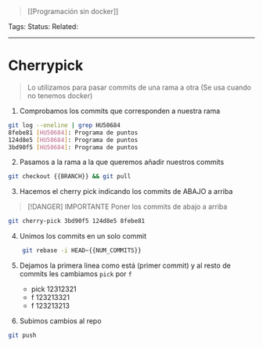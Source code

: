 > [[Programación sin docker]]

Tags: 
Status: 
Related: 

___

# Cherrypick

> Lo utilizamos para pasar commits de una rama a otra
> (Se usa cuando no tenemos docker)

1. Comprobamos los commits que corresponden a nuestra rama

```sh
git log --oneline | grep HU50684
8febe81 [HU50684]: Programa de puntos
124d8e5 [HU50684]: Programa de puntos
3bd90f5 [HU50684]: Programa de puntos
```

2. Pasamos a la rama a la que queremos añadir nuestros commits

```sh
git checkout {{BRANCH}} && git pull
```

3. Hacemos el cherry pick indicando los commits de ABAJO a arriba

> [!DANGER] IMPORTANTE
> Poner los commits de abajo a arriba

```sh
git cherry-pick 3bd90f5 124d8e5 8febe81
```

4. Unimos los commits en un solo commit

```sh
	git rebase -i HEAD~{{NUM_COMMITS}}
```

5. Dejamos la primera linea como está (primer commit) y al resto de commits les cambiamos `pick` por `f`
	- pick 12312321
	- f 123213321
	- f 123213213

1. Subimos cambios al repo

```sh
git push
```